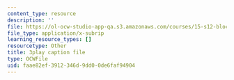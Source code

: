```yaml
---
content_type: resource
description: ''
file: https://ol-ocw-studio-app-qa.s3.amazonaws.com/courses/15-s12-blockchain-and-money-fall-2018/faae82ef3912346d9dd00de6faf94904_DsSzQfejwMk.srt
file_type: application/x-subrip
learning_resource_types: []
resourcetype: Other
title: 3play caption file
type: OCWFile
uid: faae82ef-3912-346d-9dd0-0de6faf94904
---
```

